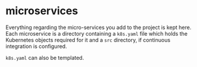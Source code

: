 # microservices

Everything regarding the micro-services you add to the project is kept here. Each microservice is a directory containing a `k8s.yaml` file which holds the Kubernetes objects required for it and a `src` directory, if continuous integration is configured.


`k8s.yaml` can also be templated.
